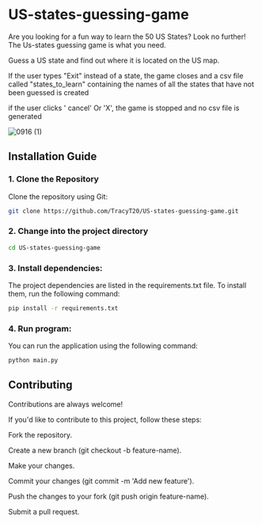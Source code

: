 # US-states-guessing-game

Are you looking for a fun way to learn the 50 US States? Look no further! The Us-states guessing game is what you need.

Guess a US state and find out where it is located on the US map.

If the user types "Exit" instead of a state, the game closes and a csv file called "states_to_learn" containing the names of all the states that have not been guessed is created

if the user clicks ' cancel' Or 'X', the game is stopped and no csv file is generated


![0916 (1)](https://github.com/user-attachments/assets/05745fb3-882b-4a23-a4c8-5fc79024b72c)

## Installation Guide
### 1. Clone the Repository
Clone the repository using Git:

```bash
git clone https://github.com/TracyT20/US-states-guessing-game.git

```

### 2. Change into the project directory

```bash
cd US-states-guessing-game
```
### 3. Install dependencies:
The project dependencies are listed in the requirements.txt file. To install them, run the following command:

```bash
pip install -r requirements.txt
```

### 4. Run program:
You can run the application using the following command:

```bash
python main.py
```

## Contributing

Contributions are always welcome!

If you'd like to contribute to this project, follow these steps:

Fork the repository.

Create a new branch (git checkout -b feature-name).

Make your changes.

Commit your changes (git commit -m 'Add new feature').

Push the changes to your fork (git push origin feature-name).

Submit a pull request.
